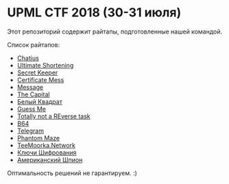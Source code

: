 # UPML CTF 2018 (30-31 июля)
Этот репозиторий содержит райтапы, подготовленные нашей командой.

Список райтапов:

* [Chatius](https://github.com/weneedmoreflags/upmlctf-2018/tree/master/Chatius)
* [Ultimate Shortening](https://github.com/weneedmoreflags/upmlctf-2018/tree/master/Ultimate%20Shortening)
* [Secret Keeper](https://github.com/weneedmoreflags/upmlctf-2018/tree/master/Secret%20Keeper)
* [Certificate Mess](https://github.com/weneedmoreflags/upmlctf-2018/tree/master/Certificate%20Mess)
* [Message](https://github.com/weneedmoreflags/upmlctf-2018/tree/master/Message)
* [The Capital](https://github.com/weneedmoreflags/upmlctf-2018/tree/master/The%20Capital)
* [Белый Квадрат](https://github.com/weneedmoreflags/upmlctf-2018/tree/master/White%20Square)
* [Guess Me](https://github.com/weneedmoreflags/upmlctf-2018/tree/master/Guess%20Me)
* [Totally not a REverse task](https://github.com/weneedmoreflags/upmlctf-2018/tree/master/Totally%20not%20a%20REverse%20task)
* [B64](https://github.com/weneedmoreflags/upmlctf-2018/tree/master/B64)
* [Telegram](https://github.com/weneedmoreflags/upmlctf-2018/tree/master/Telegram)
* [Phantom Maze](https://github.com/weneedmoreflags/upmlctf-2018/tree/master/Phantom%20Maze)
* [TeeMoorka.Network](https://github.com/weneedmoreflags/upmlctf-2018/tree/master/TeeMoorka.Network)
* [Ключи Шифрования](https://github.com/weneedmoreflags/upmlctf-2018/tree/master/Encryption%20Keys)
* [Американский Шпион](https://github.com/weneedmoreflags/upmlctf-2018/tree/master/American%20Spy)

Оптимальность решений не гарантируем. :)
